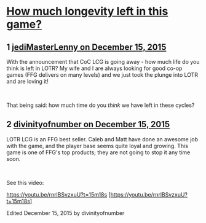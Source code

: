 # [How much longevity left in this game?](https://community.fantasyflightgames.com/topic/195947-how-much-longevity-left-in-this-game/)

## 1 [jediMasterLenny on December 15, 2015](https://community.fantasyflightgames.com/topic/195947-how-much-longevity-left-in-this-game/?do=findComment&comment=1937083)

With the announcement that CoC LCG is going away - how much life do you think is left in LOTR? My wife and I are always looking for good co-op games (FFG delivers on many levels) and we just took the plunge into LOTR and are loving it!

 

That being said: how much time do you *think* we have left in these cycles?

## 2 [divinityofnumber on December 15, 2015](https://community.fantasyflightgames.com/topic/195947-how-much-longevity-left-in-this-game/?do=findComment&comment=1937539)

LOTR LCG is an FFG best seller. Caleb and Matt have done an awesome job with the game, and the player base seems quite loyal and growing. This game is one of FFG's top products; they are not going to stop it any time soon.

 

See this video:

https://youtu.be/rnrlBSvzxuU?t=15m18s [https://youtu.be/rnrlBSvzxuU?t=15m18s]

Edited December 15, 2015 by divinityofnumber

